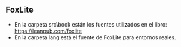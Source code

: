 ## FoxLite
- En la carpeta src\book están los fuentes utilizados en el libro: https://leanpub.com/foxlite
- En la carpeta lang está el fuente de FoxLite para entornos reales.
